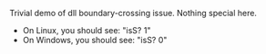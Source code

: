 Trivial demo of dll boundary-crossing issue.  Nothing special here.

* On Linux, you should see: "isS? 1"
* On Windows, you should see: "isS? 0"
